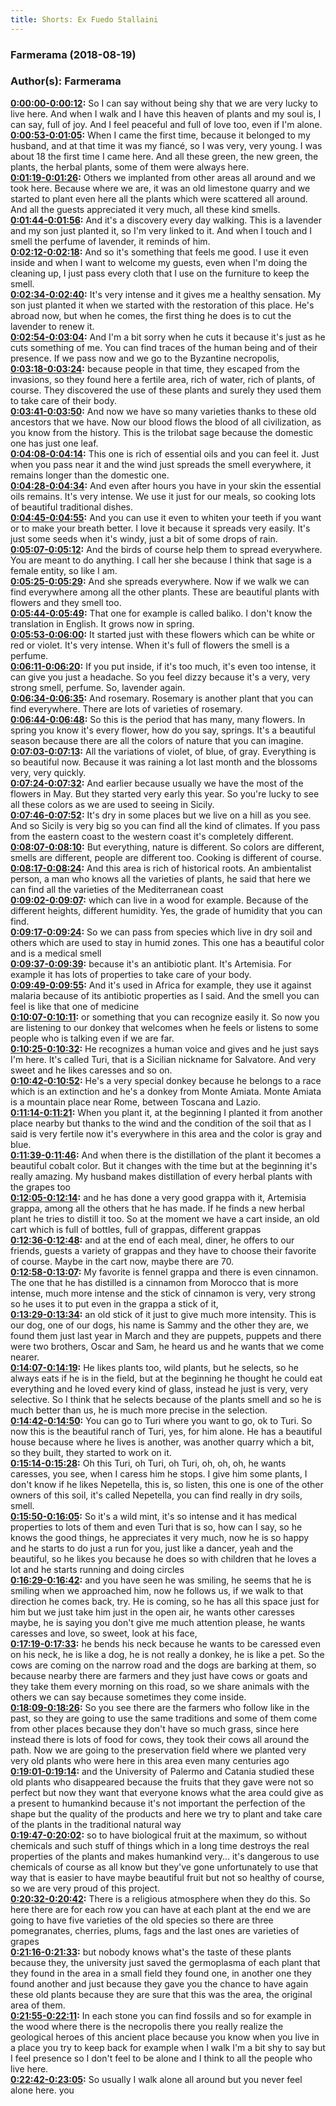 ```yaml
---
title: Shorts: Ex Fuedo Stallaini
---
```


### Farmerama  (2018-08-19)  
### Author(s): Farmerama  

**[0:00:00-0:00:12](https://soundcloud.com/farmerama-radio/shorts-ex-fuedo-stallaini#t=0:00:00):**  So I can say without being shy that we are very lucky to live here.  And when I walk and I have this heaven of plants and my soul is, I can say, full of joy.  And I feel peaceful and full of love too, even if I'm alone.  
**[0:00:53-0:01:05](https://soundcloud.com/farmerama-radio/shorts-ex-fuedo-stallaini#t=0:00:53):**  When I came the first time, because it belonged to my husband, and at that time it was my fiancé, so I was very, very young.  I was about 18 the first time I came here.  And all these green, the new green, the plants, the herbal plants, some of them were always here.  
**[0:01:19-0:01:26](https://soundcloud.com/farmerama-radio/shorts-ex-fuedo-stallaini#t=0:01:19):**  Others we implanted from other areas all around and we took here.  Because where we are, it was an old limestone quarry and we started to plant even here all the plants which were scattered all around.  And all the guests appreciated it very much, all these kind smells.  
**[0:01:44-0:01:56](https://soundcloud.com/farmerama-radio/shorts-ex-fuedo-stallaini#t=0:01:44):**  And it's a discovery every day walking.  This is a lavender and my son just planted it, so I'm very linked to it.  And when I touch and I smell the perfume of lavender, it reminds of him.  
**[0:02:12-0:02:18](https://soundcloud.com/farmerama-radio/shorts-ex-fuedo-stallaini#t=0:02:12):**  And so it's something that feels me good.  I use it even inside and when I want to welcome my guests, even when I'm doing the cleaning up,  I just pass every cloth that I use on the furniture to keep the smell.  
**[0:02:34-0:02:40](https://soundcloud.com/farmerama-radio/shorts-ex-fuedo-stallaini#t=0:02:34):**  It's very intense and it gives me a healthy sensation.  My son just planted it when we started with the restoration of this place.  He's abroad now, but when he comes, the first thing he does is to cut the lavender to renew it.  
**[0:02:54-0:03:04](https://soundcloud.com/farmerama-radio/shorts-ex-fuedo-stallaini#t=0:02:54):**  And I'm a bit sorry when he cuts it because it's just as he cuts something of me.  You can find traces of the human being and of their presence.  If we pass now and we go to the Byzantine necropolis,  
**[0:03:18-0:03:24](https://soundcloud.com/farmerama-radio/shorts-ex-fuedo-stallaini#t=0:03:18):**  because people in that time, they escaped from the invasions,  so they found here a fertile area, rich of water, rich of plants, of course.  They discovered the use of these plants and surely they used them to take care of their body.  
**[0:03:41-0:03:50](https://soundcloud.com/farmerama-radio/shorts-ex-fuedo-stallaini#t=0:03:41):**  And now we have so many varieties thanks to these old ancestors that we have.  Now our blood flows the blood of all civilization, as you know from the history.  This is the trilobat sage because the domestic one has just one leaf.  
**[0:04:08-0:04:14](https://soundcloud.com/farmerama-radio/shorts-ex-fuedo-stallaini#t=0:04:08):**  This one is rich of essential oils and you can feel it.  Just when you pass near it and the wind just spreads the smell everywhere,  it remains longer than the domestic one.  
**[0:04:28-0:04:34](https://soundcloud.com/farmerama-radio/shorts-ex-fuedo-stallaini#t=0:04:28):**  And even after hours you have in your skin the essential oils remains.  It's very intense. We use it just for our meals,  so cooking lots of beautiful traditional dishes.  
**[0:04:45-0:04:55](https://soundcloud.com/farmerama-radio/shorts-ex-fuedo-stallaini#t=0:04:45):**  And you can use it even to whiten your teeth if you want or to make your breath better.  I love it because it spreads very easily.  It's just some seeds when it's windy, just a bit of some drops of rain.  
**[0:05:07-0:05:12](https://soundcloud.com/farmerama-radio/shorts-ex-fuedo-stallaini#t=0:05:07):**  And the birds of course help them to spread everywhere.  You are meant to do anything.  I call her she because I think that sage is a female entity, so like I am.  
**[0:05:25-0:05:29](https://soundcloud.com/farmerama-radio/shorts-ex-fuedo-stallaini#t=0:05:25):**  And she spreads everywhere.  Now if we walk we can find everywhere among all the other plants.  These are beautiful plants with flowers and they smell too.  
**[0:05:44-0:05:49](https://soundcloud.com/farmerama-radio/shorts-ex-fuedo-stallaini#t=0:05:44):**  That one for example is called baliko.  I don't know the translation in English.  It grows now in spring.  
**[0:05:53-0:06:00](https://soundcloud.com/farmerama-radio/shorts-ex-fuedo-stallaini#t=0:05:53):**  It started just with these flowers which can be white or red or violet.  It's very intense.  When it's full of flowers the smell is a perfume.  
**[0:06:11-0:06:20](https://soundcloud.com/farmerama-radio/shorts-ex-fuedo-stallaini#t=0:06:11):**  If you put inside, if it's too much, it's even too intense, it can give you just a headache.  So you feel dizzy because it's a very, very strong smell, perfume.  So, lavender again.  
**[0:06:34-0:06:35](https://soundcloud.com/farmerama-radio/shorts-ex-fuedo-stallaini#t=0:06:34):**  And rosemary.  Rosemary is another plant that you can find everywhere.  There are lots of varieties of rosemary.  
**[0:06:44-0:06:48](https://soundcloud.com/farmerama-radio/shorts-ex-fuedo-stallaini#t=0:06:44):**  So this is the period that has many, many flowers.  In spring you know it's every flower, how do you say, springs.  It's a beautiful season because there are all the colors of nature that you can imagine.  
**[0:07:03-0:07:13](https://soundcloud.com/farmerama-radio/shorts-ex-fuedo-stallaini#t=0:07:03):**  All the variations of violet, of blue, of gray.  Everything is so beautiful now.  Because it was raining a lot last month and the blossoms very, very quickly.  
**[0:07:24-0:07:32](https://soundcloud.com/farmerama-radio/shorts-ex-fuedo-stallaini#t=0:07:24):**  And earlier because usually we have the most of the flowers in May.  But they started very early this year.  So you're lucky to see all these colors as we are used to seeing in Sicily.  
**[0:07:46-0:07:52](https://soundcloud.com/farmerama-radio/shorts-ex-fuedo-stallaini#t=0:07:46):**  It's dry in some places but we live on a hill as you see.  And so Sicily is very big so you can find all the kind of climates.  If you pass from the eastern coast to the western coast it's completely different.  
**[0:08:07-0:08:10](https://soundcloud.com/farmerama-radio/shorts-ex-fuedo-stallaini#t=0:08:07):**  But everything, nature is different.  So colors are different, smells are different, people are different too.  Cooking is different of course.  
**[0:08:17-0:08:24](https://soundcloud.com/farmerama-radio/shorts-ex-fuedo-stallaini#t=0:08:17):**  And this area is rich of historical roots.  An ambientalist person, a man who knows all the varieties of plants,  he said that here we can find all the varieties of the Mediterranean coast  
**[0:09:02-0:09:07](https://soundcloud.com/farmerama-radio/shorts-ex-fuedo-stallaini#t=0:09:02):**  which can live in a wood for example.  Because of the different heights, different humidity.  Yes, the grade of humidity that you can find.  
**[0:09:17-0:09:24](https://soundcloud.com/farmerama-radio/shorts-ex-fuedo-stallaini#t=0:09:17):**  So we can pass from species which live in dry soil  and others which are used to stay in humid zones.  This one has a beautiful color and is a medical smell  
**[0:09:37-0:09:39](https://soundcloud.com/farmerama-radio/shorts-ex-fuedo-stallaini#t=0:09:37):**  because it's an antibiotic plant.  It's Artemisia.  For example it has lots of properties to take care of your body.  
**[0:09:49-0:09:55](https://soundcloud.com/farmerama-radio/shorts-ex-fuedo-stallaini#t=0:09:49):**  And it's used in Africa for example, they use it against malaria  because of its antibiotic properties as I said.  And the smell you can feel is like that one of medicine  
**[0:10:07-0:10:11](https://soundcloud.com/farmerama-radio/shorts-ex-fuedo-stallaini#t=0:10:07):**  or something that you can recognize easily it.  So now you are listening to our donkey that welcomes  when he feels or listens to some people who is talking even if we are far.  
**[0:10:25-0:10:32](https://soundcloud.com/farmerama-radio/shorts-ex-fuedo-stallaini#t=0:10:25):**  He recognizes a human voice and gives and he just says I'm here.  It's called Turi, that is a Sicilian nickname for Salvatore.  And very sweet and he likes caresses and so on.  
**[0:10:42-0:10:52](https://soundcloud.com/farmerama-radio/shorts-ex-fuedo-stallaini#t=0:10:42):**  He's a very special donkey because he belongs to a race which is an extinction  and he's a donkey from Monte Amiata.  Monte Amiata is a mountain place near Rome, between Toscana and Lazio.  
**[0:11:14-0:11:21](https://soundcloud.com/farmerama-radio/shorts-ex-fuedo-stallaini#t=0:11:14):**  When you plant it, at the beginning I planted it from another place nearby  but thanks to the wind and the condition of the soil that as I said is very fertile  now it's everywhere in this area and the color is gray and blue.  
**[0:11:39-0:11:46](https://soundcloud.com/farmerama-radio/shorts-ex-fuedo-stallaini#t=0:11:39):**  And when there is the distillation of the plant it becomes a beautiful cobalt color.  But it changes with the time but at the beginning it's really amazing.  My husband makes distillation of every herbal plants with the grapes too  
**[0:12:05-0:12:14](https://soundcloud.com/farmerama-radio/shorts-ex-fuedo-stallaini#t=0:12:05):**  and he has done a very good grappa with it, Artemisia grappa, among all the others that he has made.  If he finds a new herbal plant he tries to distill it too.  So at the moment we have a cart inside, an old cart which is full of bottles, full of grappas, different grappas  
**[0:12:36-0:12:48](https://soundcloud.com/farmerama-radio/shorts-ex-fuedo-stallaini#t=0:12:36):**  and at the end of each meal, diner, he offers to our friends, guests a variety of grappas  and they have to choose their favorite of course.  Maybe in the cart now, maybe there are 70.  
**[0:12:58-0:13:07](https://soundcloud.com/farmerama-radio/shorts-ex-fuedo-stallaini#t=0:12:58):**  My favorite is fennel grappa and there is even cinnamon.  The one that he has distilled is a cinnamon from Morocco that is more intense, much more intense  and the stick of cinnamon is very, very strong so he uses it to put even in the grappa a stick of it,  
**[0:13:29-0:13:34](https://soundcloud.com/farmerama-radio/shorts-ex-fuedo-stallaini#t=0:13:29):**  an old stick of it just to give much more intensity.  This is our dog, one of our dogs, his name is Sammy and the other they are, we found them just last year in March  and they are puppets, puppets and there were two brothers, Oscar and Sam, he heard us and he wants that we come nearer.  
**[0:14:07-0:14:19](https://soundcloud.com/farmerama-radio/shorts-ex-fuedo-stallaini#t=0:14:07):**  He likes plants too, wild plants, but he selects, so he always eats if he is in the field, but at the beginning  he thought he could eat everything and he loved every kind of glass, instead he just is very, very selective.  So I think that he selects because of the plants smell and so he is much better than us, he is much more precise in the selection.  
**[0:14:42-0:14:50](https://soundcloud.com/farmerama-radio/shorts-ex-fuedo-stallaini#t=0:14:42):**  You can go to Turi where you want to go, ok to Turi.  So now this is the beautiful ranch of Turi, yes, for him alone.  He has a beautiful house because where he lives is another, was another quarry which a bit, so they built, they started to work on it.  
**[0:15:14-0:15:28](https://soundcloud.com/farmerama-radio/shorts-ex-fuedo-stallaini#t=0:15:14):**  Oh this Turi, oh Turi, oh Turi, oh, oh, oh, he wants caresses, you see, when I caress him he stops.  I give him some plants, I don't know if he likes Nepetella, this is, so listen, this one is one of the other owners of this soil,  it's called Nepetella, you can find really in dry soils, smell.  
**[0:15:50-0:16:05](https://soundcloud.com/farmerama-radio/shorts-ex-fuedo-stallaini#t=0:15:50):**  So it's a wild mint, it's so intense and it has medical properties to lots of them and even Turi that is so, how can I say,  so he knows the good things, he appreciates it very much, now he is so happy and he starts to do just a run for you, just like a dancer,  yeah and the beautiful, so he likes you because he does so with children that he loves a lot and he starts running and doing circles  
**[0:16:29-0:16:42](https://soundcloud.com/farmerama-radio/shorts-ex-fuedo-stallaini#t=0:16:29):**  and you have seen he was smiling, he seems that he is smiling when we approached him, now he follows us, if we walk to that direction he comes back, try.  He is coming, so he has all this space just for him but we just take him just in the open air, he wants other caresses maybe,  he is saying you don't give me much attention please, he wants caresses and love, so sweet, look at his face,  
**[0:17:19-0:17:33](https://soundcloud.com/farmerama-radio/shorts-ex-fuedo-stallaini#t=0:17:19):**  he bends his neck because he wants to be caressed even on his neck, he is like a dog, he is not really a donkey, he is like a pet.  So the cows are coming on the narrow road and the dogs are barking at them, so because nearby there are farmers and they just have cows or goats  and they take them every morning on this road, so we share animals with the others we can say because sometimes they come inside.  
**[0:18:09-0:18:26](https://soundcloud.com/farmerama-radio/shorts-ex-fuedo-stallaini#t=0:18:09):**  So you see there are the farmers who follow like in the past, so they are going to use the same traditions and some of them come from other places  because they don't have so much grass, since here instead there is lots of food for cows, they took their cows all around the path.  Now we are going to the preservation field where we planted very very old plants who were here in this area even many centuries ago  
**[0:19:01-0:19:14](https://soundcloud.com/farmerama-radio/shorts-ex-fuedo-stallaini#t=0:19:01):**  and the University of Palermo and Catania studied these old plants who disappeared because the fruits that they gave were not so perfect  but now they want that everyone knows what the area could give as a present to humankind because it's not important the perfection of the shape  but the quality of the products and here we try to plant and take care of the plants in the traditional natural way  
**[0:19:47-0:20:02](https://soundcloud.com/farmerama-radio/shorts-ex-fuedo-stallaini#t=0:19:47):**  so to have biological fruit at the maximum, so without chemicals and such stuff of things which in a long time destroys the real properties of the plants  and makes humankind very... it's dangerous to use chemicals of course as all know but they've gone unfortunately to use that way  that is easier to have maybe beautiful fruit but not so healthy of course, so we are very proud of this project.  
**[0:20:32-0:20:42](https://soundcloud.com/farmerama-radio/shorts-ex-fuedo-stallaini#t=0:20:32):**  There is a religious atmosphere when they do this.  So here there are for each row you can have at each plant at the end we are going to have five varieties of the old species  so there are three pomegranates, cherries, plums, fags and the last ones are varieties of grapes  
**[0:21:16-0:21:33](https://soundcloud.com/farmerama-radio/shorts-ex-fuedo-stallaini#t=0:21:16):**  but nobody knows what's the taste of these plants because they, the university just saved the germoplasma of each plant that they found in the area  in a small field they found one, in another one they found another and just because they gave you the chance to have again these old plants  because they are sure that this was the area, the original area of them.  
**[0:21:55-0:22:11](https://soundcloud.com/farmerama-radio/shorts-ex-fuedo-stallaini#t=0:21:55):**  In each stone you can find fossils and so for example in the wood where there is the necropolis  there you really realize the geological heroes of this ancient place because you know when you live in a place you try to keep back  for example when I walk I'm a bit shy to say but I feel presence so I don't feel to be alone and I think to all the people who live here.  
**[0:22:42-0:23:05](https://soundcloud.com/farmerama-radio/shorts-ex-fuedo-stallaini#t=0:22:42):**  So usually I walk alone all around but you never feel alone here.  you  